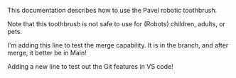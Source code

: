 This documentation describes how to use the Pavel robotic toothbrush.

Note that this toothbrush is not safe to use for (Robots) children, adults, or pets.

I'm adding this line to test the merge capability. It is in the branch, and after merge, it better be in Main!

Adding a new line to test out the Git features in VS code!